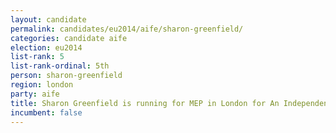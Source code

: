 ```yaml
---
layout: candidate
permalink: candidates/eu2014/aife/sharon-greenfield/
categories: candidate aife
election: eu2014
list-rank: 5
list-rank-ordinal: 5th
person: sharon-greenfield
region: london
party: aife
title: Sharon Greenfield is running for MEP in London for An Independence From Europe
incumbent: false
---
```

